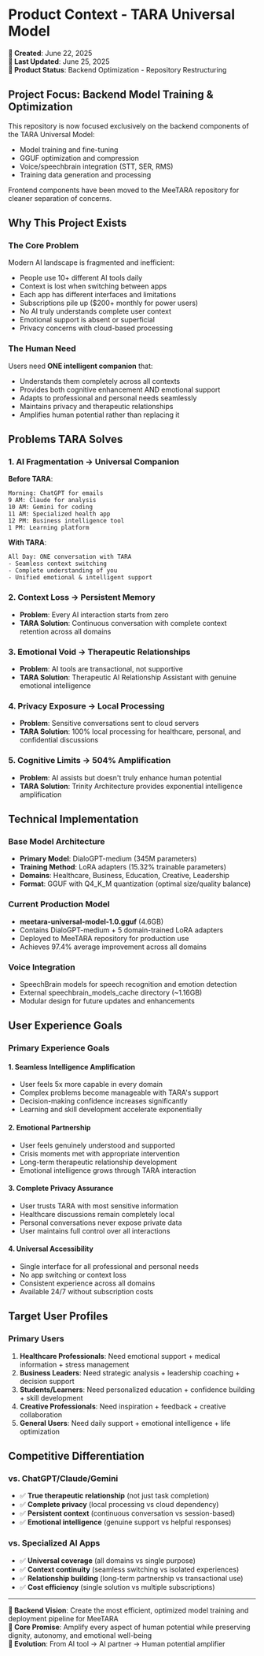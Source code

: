 # Product Context - TARA Universal Model

**📅 Created**: June 22, 2025  
**🔄 Last Updated**: June 25, 2025  
**🎯 Product Status**: Backend Optimization - Repository Restructuring

## Project Focus: Backend Model Training & Optimization

This repository is now focused exclusively on the backend components of the TARA Universal Model:
- Model training and fine-tuning
- GGUF optimization and compression
- Voice/speechbrain integration (STT, SER, RMS)
- Training data generation and processing

Frontend components have been moved to the MeeTARA repository for cleaner separation of concerns.

## Why This Project Exists

### **The Core Problem**
Modern AI landscape is fragmented and inefficient:
- People use 10+ different AI tools daily
- Context is lost when switching between apps
- Each app has different interfaces and limitations
- Subscriptions pile up ($200+ monthly for power users)
- No AI truly understands complete user context
- Emotional support is absent or superficial
- Privacy concerns with cloud-based processing

### **The Human Need**
Users need **ONE intelligent companion** that:
- Understands them completely across all contexts
- Provides both cognitive enhancement AND emotional support
- Adapts to professional and personal needs seamlessly
- Maintains privacy and therapeutic relationships
- Amplifies human potential rather than replacing it

## Problems TARA Solves

### **1. AI Fragmentation → Universal Companion**
**Before TARA**:
```
Morning: ChatGPT for emails
9 AM: Claude for analysis  
10 AM: Gemini for coding
11 AM: Specialized health app
12 PM: Business intelligence tool
1 PM: Learning platform
```

**With TARA**:
```
All Day: ONE conversation with TARA
- Seamless context switching
- Complete understanding of you
- Unified emotional & intelligent support
```

### **2. Context Loss → Persistent Memory**
- **Problem**: Every AI interaction starts from zero
- **TARA Solution**: Continuous conversation with complete context retention across all domains

### **3. Emotional Void → Therapeutic Relationships**
- **Problem**: AI tools are transactional, not supportive
- **TARA Solution**: Therapeutic AI Relationship Assistant with genuine emotional intelligence

### **4. Privacy Exposure → Local Processing**
- **Problem**: Sensitive conversations sent to cloud servers
- **TARA Solution**: 100% local processing for healthcare, personal, and confidential discussions

### **5. Cognitive Limits → 504% Amplification**
- **Problem**: AI assists but doesn't truly enhance human potential
- **TARA Solution**: Trinity Architecture provides exponential intelligence amplification

## Technical Implementation

### **Base Model Architecture**
- **Primary Model**: DialoGPT-medium (345M parameters)
- **Training Method**: LoRA adapters (15.32% trainable parameters)
- **Domains**: Healthcare, Business, Education, Creative, Leadership
- **Format**: GGUF with Q4_K_M quantization (optimal size/quality balance)

### **Current Production Model**
- **meetara-universal-model-1.0.gguf** (4.6GB)
- Contains DialoGPT-medium + 5 domain-trained LoRA adapters
- Deployed to MeeTARA repository for production use
- Achieves 97.4% average improvement across all domains

### **Voice Integration**
- SpeechBrain models for speech recognition and emotion detection
- External speechbrain_models_cache directory (~1.16GB)
- Modular design for future updates and enhancements

## User Experience Goals

### **Primary Experience Goals**

#### **1. Seamless Intelligence Amplification**
- User feels 5x more capable in every domain
- Complex problems become manageable with TARA's support
- Decision-making confidence increases significantly
- Learning and skill development accelerate exponentially

#### **2. Emotional Partnership**
- User feels genuinely understood and supported
- Crisis moments met with appropriate intervention
- Long-term therapeutic relationship development
- Emotional intelligence grows through TARA interaction

#### **3. Complete Privacy Assurance**
- User trusts TARA with most sensitive information
- Healthcare discussions remain completely local
- Personal conversations never expose private data
- User maintains full control over all interactions

#### **4. Universal Accessibility**
- Single interface for all professional and personal needs
- No app switching or context loss
- Consistent experience across all domains
- Available 24/7 without subscription costs

## Target User Profiles

### **Primary Users**
1. **Healthcare Professionals**: Need emotional support + medical information + stress management
2. **Business Leaders**: Need strategic analysis + leadership coaching + decision support
3. **Students/Learners**: Need personalized education + confidence building + skill development
4. **Creative Professionals**: Need inspiration + feedback + creative collaboration
5. **General Users**: Need daily support + emotional intelligence + life optimization

## Competitive Differentiation

### **vs. ChatGPT/Claude/Gemini**
- ✅ **True therapeutic relationship** (not just task completion)
- ✅ **Complete privacy** (local processing vs cloud dependency)
- ✅ **Persistent context** (continuous conversation vs session-based)
- ✅ **Emotional intelligence** (genuine support vs helpful responses)

### **vs. Specialized AI Apps**
- ✅ **Universal coverage** (all domains vs single purpose)
- ✅ **Context continuity** (seamless switching vs isolated experiences)
- ✅ **Relationship building** (long-term partnership vs transactional use)
- ✅ **Cost efficiency** (single solution vs multiple subscriptions)

---

**🎯 Backend Vision**: Create the most efficient, optimized model training and deployment pipeline for MeeTARA  
**🤝 Core Promise**: Amplify every aspect of human potential while preserving dignity, autonomy, and emotional well-being  
**🔄 Evolution**: From AI tool → AI partner → Human potential amplifier 